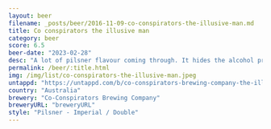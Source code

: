 ```yaml
---
layout: beer
filename: _posts/beer/2016-11-09-co-conspirators-the-illusive-man.md
title: Co conspirators the illusive man
category: beer
score: 6.5
beer-date: "2023-02-28"
desc: "A lot of pilsner flavour coming through. It hides the alcohol pretty well and does have some extra richness. But it’s a little bit like an average pilsner with extra booze"
permalink: /beer/:title.html
img: /img/list/co-conspirators-the-illusive-man.jpeg
untappd: "https://untappd.com/b/co-conspirators-brewing-company-the-illusive-man/5111410"
country: "Australia"
brewery: "Co-Conspirators Brewing Company"
breweryURL: "breweryURL"
style: "Pilsner - Imperial / Double"
---
```

